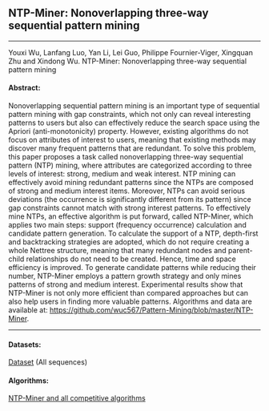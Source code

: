 ## NTP-Miner: Nonoverlapping three-way sequential pattern mining
***

Youxi Wu, Lanfang  Luo, Yan Li, Lei Guo, Philippe Fournier-Viger, Xingquan Zhu and Xindong Wu. NTP-Miner: Nonoverlapping three-way sequential pattern mining

#### Abstract:

Nonoverlapping sequential pattern mining is an important type of sequential pattern mining with gap constraints, which not only can reveal interesting patterns to users but also can effectively reduce the search space using the Apriori (anti-monotonicity) property. However, existing algorithms do not focus on attributes of interest to users, meaning that existing methods may discover many frequent patterns that are redundant. To solve this problem, this paper proposes a task called nonoverlapping three-way sequential pattern (NTP) mining, where attributes are categorized according to three levels of interest: strong, medium and weak interest. NTP mining can effectively avoid mining redundant patterns since the NTPs are composed of strong and medium interest items. Moreover, NTPs can avoid serious deviations (the occurrence is significantly different from its pattern) since gap constraints cannot match with strong interest patterns. To effectively mine NTPs, an effective algorithm is put forward, called NTP-Miner, which applies two main steps: support (frequency occurrence) calculation and candidate pattern generation. To calculate the support of a NTP, depth-first and backtracking strategies are adopted, which do not require creating a whole Nettree structure, meaning that many redundant nodes and parent-child relationships do not need to be created. Hence, time and space efficiency is improved. To generate candidate patterns while reducing their number, NTP-Miner employs a pattern growth strategy and only mines patterns of strong and medium interest. Experimental results show that NTP-Miner is not only more efficient than compared approaches but can also help users in finding more valuable patterns. Algorithms and data are available at: https://github.com/wuc567/Pattern-Mining/blob/master/NTP-Miner.

---

#### Datasets:
[Dataset](https://github.com/wuc567/Pattern-Mining/blob/master/NTP-Miner/NTP-DataSet.rar)  (All sequences)

#### Algorithms:

[NTP-Miner and all competitive algorithms](https://github.com/wuc567/Pattern-Mining/blob/master/NTP-Miner/NTP-Miner_code.rar)
 

